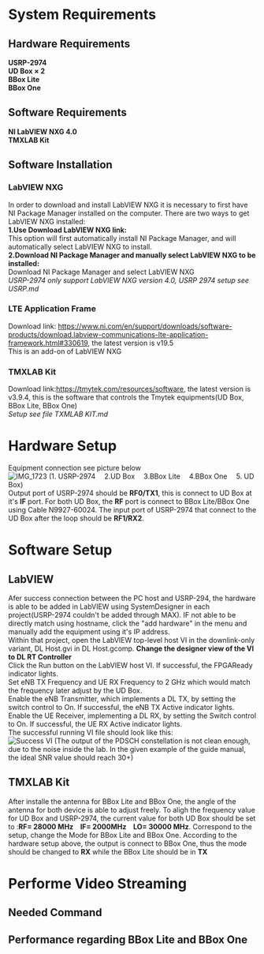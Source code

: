# System Requirements
## Hardware Requirements
**USRP-2974**\
**UD Box $\times$ 2**\
**BBox Lite**\
**BBox One**
## Software Requirements
**NI LabVIEW NXG 4.0**\
**TMXLAB Kit**
## Software Installation
### LabVIEW NXG
In order to download and install LabVIEW NXG it is necessary to first have NI Package Manager installed on the computer. There are two ways to get LabVIEW NXG installed:\
**1.Use Download LabVIEW NXG link:**\
This option will first automatically install NI Package Manager, and will automatically select LabVIEW NXG to install.\
**2.Download NI Package Manager and manually select LabVIEW NXG to be installed:**\
Download NI Package Manager and select LabVIEW NXG\
*USRP-2974 only support LabVIEW NXG version 4.0, USRP 2974 setup see USRP.md*
### LTE Application Frame
Download link: https://www.ni.com/en/support/downloads/software-products/download.labview-communications-lte-application-framework.html#330619, the latest version is v19.5\
This is an add-on of LabVIEW NXG
### TMXLAB Kit
Download link:https://tmytek.com/resources/software, the latest version is v3.9.4, this is the software that controls the Tmytek equipments(UD Box, BBox Lite, BBox One)\
*Setup see file TXMLAB KIT.md*
# Hardware Setup
Equipment connection see picture below\
![IMG_1723](https://github.com/XueShannon/AISECLAB_mmWave/assets/82636876/00526ad6-aea5-48de-be89-144eed236af2)
(1. USRP-2974 &emsp;2.UD Box &emsp;3.BBox Lite &emsp;4.BBox One &emsp;5. UD Box)\
Output port of USRP-2974 should be **RF0/TX1**, this is connect to UD Box at it's **IF** port. For both UD Box, the **RF** port is connect to BBox Lite/BBox One using Cable N9927-60024. The input port of USRP-2974 that connect to the UD Box after the loop should be **RF1/RX2**.
# Software Setup
## LabVIEW
Afer success connection between the PC host and USRP-294, the hardware is able to be added in LabVIEW using SystemDesigner in each project(USRP-2974 couldn't be added through MAX). IF not able to be directly match using hostname, click the "add hardware" in the menu and manually add the equipment using it's IP address.\
Within that project, open the LabVIEW top-level host VI in the downlink-only variant, DL Host.gvi in DL Host.gcomp. **Change the designer view of the VI to DL RT Controller**\
Click the Run button on the LabVIEW host VI. If successful, the FPGAReady indicator lights.\
Set eNB TX Frequency and  UE RX Frequency to 2 GHz which would match the frequency later adjust by the UD Box.\
Enable the eNB Transmitter, which implements a DL TX, by setting the switch control to On. If successful, the eNB TX Active indicator lights.\
Enable the UE Receiver, implementing a DL RX, by setting the Switch control to On. If successful, the UE RX Active indicator lights.\
The successful running VI file should look like this:\
![Success VI](https://github.com/XueShannon/AISECLAB_mmWave/assets/82636876/44ec4b88-10c1-4243-a99c-66d2465295cb)
(The output of the PDSCH constellation is not clean enough, due to the noise inside the lab. In the given example of the guide manual, the ideal SNR value should reach 30+)
## TMXLAB Kit
After installe the antenna for BBox Lite and BBox One, the angle of the antenna for both device is able to adjust freely. To aligh the frequency value for UD Box and USRP-2974, the current value for both UD Box should be set to :**RF= 28000 MHz**&emsp;**IF= 2000MHz**&emsp;**LO= 30000 MHz**. Correspond to the setup, change the Mode for BBox Lite and BBox One. According to the hardware setup above, the output is connect to BBox One, thus the mode should be changed to **RX** while the BBox Lite should be in **TX**
# Performe Video Streaming
## Needed Command
## Performance regarding BBox Lite and BBox One
